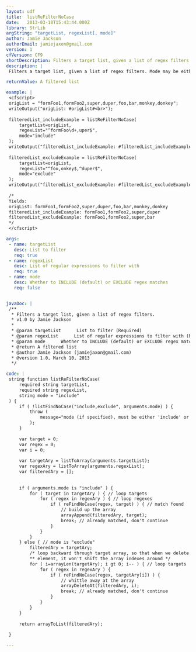 ```yaml
---
layout: udf
title:  listReFilterNoCase
date:   2013-03-10T15:43:44.000Z
library: StrLib
argString: "targetList, regexList[, mode]"
author: Jamie Jackson
authorEmail: jamiejaxon@gmail.com
version: 1
cfVersion: CF9
shortDescription: Filters a target list, given a list of regex filters.
description: |
 Filters a target list, given a list of regex filters. Mode may be either inclusive (default) or exclusive.

returnValue: A filtered list

example: |
 <cfscript>
 origList = "formFoo1,formFoo2,super,duper,foo,bar,monkey,donkey";
 writeOutput("origList: #origList#<br>");
 
 filteredList_includeExample = listReFilterNoCase(
     targetList=origList,
     regexList="^formFoo\d+,uper$",
     mode="include"
 );
 writeOutput("filteredList_includeExample: #filteredList_includeExample#<br>");
 
 filteredList_excludeExample = listReFilterNoCase(
     targetList=origList,
     regexList="^foo,onkey$,^duper$",
     mode="exclude"
 );
 writeOutput("filteredList_excludeExample: #filteredList_excludeExample#");
 
 /* 
 Yields:
 origList: formFoo1,formFoo2,super,duper,foo,bar,monkey,donkey
 filteredList_includeExample: formFoo1,formFoo2,super,duper
 filteredList_excludeExample: formFoo1,formFoo2,super,bar
 */
 </cfscript>

args:
 - name: targetList
   desc: List to filter
   req: true
 - name: regexList
   desc: List of regular expressions to filter with
   req: true
 - name: mode
   desc: Whether to INCLUDE (default) or EXCLUDE regex matches
   req: false


javaDoc: |
 /**
  * Filters a target list, given a list of regex filters.
  * v1.0 by Jamie Jackson
  * 
  * @param targetList      List to filter (Required)
  * @param regexList      List of regular expressions to filter with (Required)
  * @param mode      Whether to INCLUDE (default) or EXCLUDE regex matches (Optional)
  * @return A filtered list 
  * @author Jamie Jackson (jamiejaxon@gmail.com) 
  * @version 1.0, March 10, 2013 
  */

code: |
 string function listReFilterNoCase(
     required string targetList,
     required string regexList,
     string mode = "include"
 ) {
     if ( !listFindNoCase("include,exclude", arguments.mode) ) {
         throw (
             message="mode (if specified), must be either 'include' or 'exclude'"
         );
     }
     
     var target = 0;
     var regex = 0;
     var i = 0;
     
     var targetAry = listToArray(arguments.targetList);
     var regexAry = listToArray(arguments.regexList);
     var filteredAry = [];
 
     
     if ( arguments.mode is "include" ) {
         for ( target in targetAry ) { // loop targets
             for ( regex in regexAry ) { // loop regexes
                 if ( reFindNoCase(regex, target) ) { // match found
                     // build up the array
                     arrayAppend(filteredAry, target);
                     break; // already matched, don't continue
                 }
             }
         }
     } else { // mode is "exclude"
         filteredAry = targetAry;
         /* loop backward through target array, so that when we delete an
         ** element, it won't shift the array indexes around */
         for ( i=arrayLen(targetAry); i gt 0; i-- ) { // loop targets
             for ( regex in regexAry ) {
                 if ( reFindNoCase(regex, targetAry[i]) ) {
                     // whittle away at the array
                     arrayDeleteAt(filteredAry, i);
                     break; // already matched, don't continue
                 }
             }
         }
     }
     
     return arrayToList(filteredAry);
     
 }

---
```


